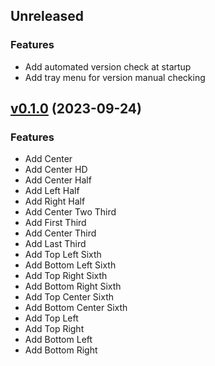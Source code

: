 ## Unreleased

### Features

- Add automated version check at startup
- Add tray menu for version manual checking

## [v0.1.0](https://github.com/thesobercoder/polygon/releases/v0.1.0) (2023-09-24)

### Features

- Add Center
- Add Center HD
- Add Center Half
- Add Left Half
- Add Right Half
- Add Center Two Third
- Add First Third
- Add Center Third
- Add Last Third
- Add Top Left Sixth
- Add Bottom Left Sixth
- Add Top Right Sixth
- Add Bottom Right Sixth
- Add Top Center Sixth
- Add Bottom Center Sixth
- Add Top Left
- Add Top Right
- Add Bottom Left
- Add Bottom Right
